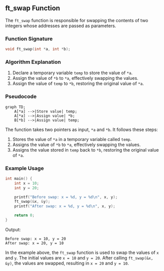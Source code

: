 ## ft_swap Function

The `ft_swap` function is responsible for swapping the contents of two integers whose addresses are passed as parameters.

### Function Signature

```c
void ft_swap(int *a, int *b);
```

### Algorithm Explanation

1. Declare a temporary variable `temp` to store the value of `*a`.
2. Assign the value of `*b` to `*a`, effectively swapping the values.
3. Assign the value of `temp` to `*b`, restoring the original value of `*a`.

### Pseudocode

```mermaid
graph TD;
    A[*a] -->|Store value| temp;
    A[*a] -->|Assign value| *b;
    B[*b] -->|Assign value| temp;
```

The function takes two pointers as input, `*a` and `*b`. It follows these steps:
1. Stores the value of `*a` in a temporary variable called `temp`.
2. Assigns the value of `*b` to `*a`, effectively swapping the values.
3. Assigns the value stored in `temp` back to `*b`, restoring the original value of `*a`.

### Example Usage

```c
int main() {
    int x = 10;
    int y = 20;

    printf("Before swap: x = %d, y = %d\n", x, y);
    ft_swap(&x, &y);
    printf("After swap: x = %d, y = %d\n", x, y);

    return 0;
}
```

Output:

```
Before swap: x = 10, y = 20
After swap: x = 20, y = 10
```

In the example above, the `ft_swap` function is used to swap the values of `x` and `y`. The initial values are `x = 10` and `y = 20`. After calling `ft_swap(&x, &y)`, the values are swapped, resulting in `x = 20` and `y = 10`.
